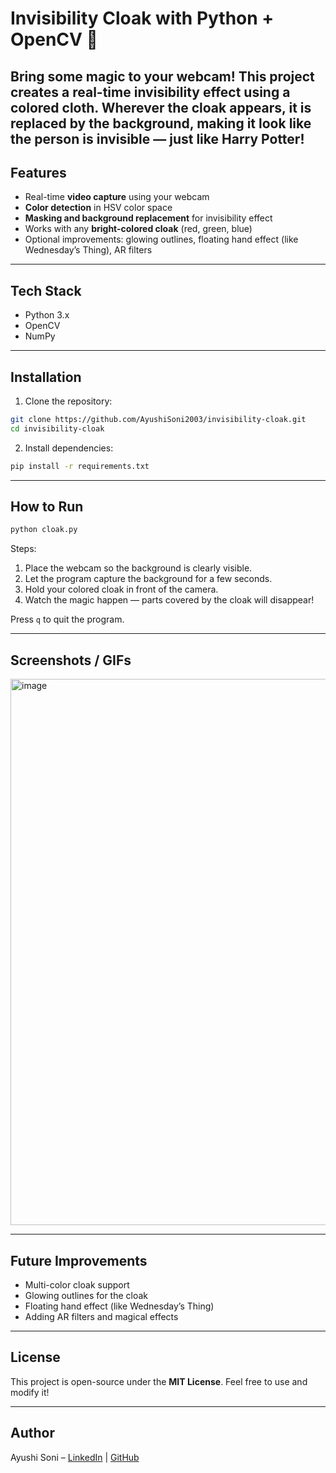 # Invisibility Cloak with Python + OpenCV 🧴

Bring some magic to your webcam! This project creates a real-time **invisibility effect** using a colored cloth. Wherever the cloak appears, it is replaced by the background, making it look like the person is invisible — just like Harry Potter!
---

## Features

* Real-time **video capture** using your webcam
* **Color detection** in HSV color space
* **Masking and background replacement** for invisibility effect
* Works with any **bright-colored cloak** (red, green, blue)
* Optional improvements: glowing outlines, floating hand effect (like Wednesday’s Thing), AR filters

---

## Tech Stack

* Python 3.x
* OpenCV
* NumPy

---

## Installation

1. Clone the repository:

```bash
git clone https://github.com/AyushiSoni2003/invisibility-cloak.git
cd invisibility-cloak
```

2. Install dependencies:

```bash
pip install -r requirements.txt
```

---

## How to Run

```bash
python cloak.py
```

Steps:

1. Place the webcam so the background is clearly visible.
2. Let the program capture the background for a few seconds.
3. Hold your colored cloak in front of the camera.
4. Watch the magic happen — parts covered by the cloak will disappear!

Press `q` to quit the program.

---

## Screenshots / GIFs

<img width="1277" height="874" alt="image" src="https://github.com/user-attachments/assets/167a1467-5e66-47db-acf6-ba1698eaea6a" />


---

## Future Improvements

* Multi-color cloak support
* Glowing outlines for the cloak
* Floating hand effect (like Wednesday’s Thing)
* Adding AR filters and magical effects

---

## License

This project is open-source under the **MIT License**. Feel free to use and modify it!

---

## Author

Ayushi Soni – [LinkedIn]([https://www.linkedin.com/in/YOUR-LINK](https://www.linkedin.com/in/ayushi-soni-a8b8b1314/)) | [GitHub]([https://github.com/YOUR-USERNAME](https://github.com/AyushiSoni2003))
